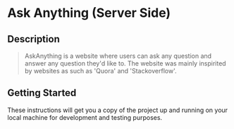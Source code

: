 # Ask Anything (Server Side)
## Description 
> AskAnything is a website where users can ask any question and answer any question they'd like to.
The website was mainly inspirited by websites as such as 'Quora' and 'Stackoverflow'.
## Getting Started
These instructions will get you a copy of the project up and running on your local machine for development and testing purposes.
